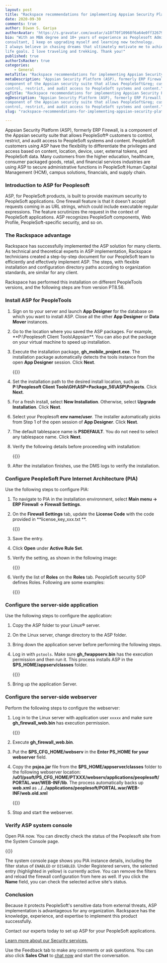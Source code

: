 ```yaml
---
layout: post
title: "Rackspace recommendations for implementing Appsian Security Platform for Peoplesoft"
date: 2020-09-30
comments: true
author: Diwan S. Gariya
authorAvatar: 'https://s.gravatar.com/avatar/a18f70f10968f6a64e0ff3267943e13b'
bio: "With an MBA degree and 10+ years of experience as Peoplesoft Admin
consultant, I keep on upgrading myself and learning new technology.
I always believe in chasing dreams that ultimately motivate me to achieve my
life goals. I love traveling and trekking. Thank you!"
published: true
authorIsRacker: true
categories:
    - General
metaTitle: "Rackspace recommendations for implementing Appsian Security Platform for Peoplesoft"
metaDescription: "Appsian Security Platform (ASP), formerly ERP Firewall, is a
component of the Appsian security suite that allows PeopleSoft&reg; customers to
control, restrict, and audit access to PeopleSoft systems and content."
ogTitle: "Rackspace recommendations for implementing Appsian Security Platform for Peoplesoft"
ogDescription: "Appsian Security Platform (ASP), formerly ERP Firewall, is a
component of the Appsian security suite that allows PeopleSoft&reg; customers to
control, restrict, and audit access to PeopleSoft systems and content."
slug: "rackspace-recommendations-for-implementing-appsian-security-platform-for-peoplesoft"

---
```


Appsian Security Platform (ASP), formerly ERP Firewall, is a component of the
Appsian security suite that allows PeopleSoft&reg; customers to control,
restrict, and audit access to PeopleSoft systems and content. PeopleSoft
customers using ASP have the flexibility to differentiate the privileges and
access based on content, location, device, user, external tokens, and PeopleSoft
data. Many customers from the higher education, healthcare, consumer packaged
goods, retail, and financial services industries are using ASP to secure
administrative functions in PeopleSoft Human Capital Management (HCM),
campus solutions, financials, and supply chain.

<!--more-->

### Introduction to ASP for Peoplesoft

ASP, for PeopleSoft products, is built to provide maximum security to
PeopleSoft applications. One firewall feature is that it doesn't accept requests
coming in as URL strings, which could include executable regular expressions.
The feature scrutinizes the request in the context of PeopleSoft applications.
ASP recognizes PeopleSoft components, Web Profile, PeopleSoft-specific security,
and so on.

### The Rackspace advantage

Rackspace has successfully implemented the ASP solution for many clients. As
technical and theoretical experts in ASP implementation, Rackspace technicians
created a step-by-step document for our PeopleSoft team to efficiently and
effectively implement ASP. The steps, with flexible installation and
configuration directory paths according to organization standards, are similar
for any client.

Rackspace has performed this installation on different PeopleTools versions,
and the following steps are from version PT8.56.

### Install ASP for PeopleTools

1. Sign on to your server and launch **App Designer** for the database on which
   you want to install ASP. Close all the other **App Designer** or **Data Mover**
   instances.
2. Go to the location where you saved the ASP packages. For example,
   **P:\Peoplesoft Client Tools\Appsian\**. You can also put the package on your
   virtual machine to speed up installation.
3. Execute the installation package, **gh_mobile_project.exe**. The installation
   package automatically detects the tools instance from the open **App Designer**
   session. Click **Next**.

     {{<img src="Picture1.png" title="" alt="">}}

4. Set the installation path to the desired install location, such as
   **P:\Peoplesoft Client Tools\GH\ASP+Package_56\ASP\Projects**. Click **Next**.
5. For a fresh install, select **New Installation**. Otherwise, select
   **Upgrade Installation**. Click **Next**.
6. Select your Peoplesoft **env name/user**.  The installer automatically picks
   from Step 1 of the open session of **App Designer**. Click **Next**.
7. The default tablespace name is **PSDEFAULT**. You do not need to select any
   tablespace name. Click **Next**.
8. Verify the following details before proceeding with installation:

      {{<img src="Picture2.png" title="" alt="">}}

9. After the installation finishes, use the DMS logs to verify the installation.

### Configure PeopleSoft Pure Internet Architecture (PIA)

Use the following steps to configure PIA:

1. To navigate to PIA in the installation environment, select
   **Main menu -> ERP Firewall -> Firewall Settings**.
2. On the **Firewall Settings** tab, update the **License Code** with the code
   provided in **license_key_xxx.txt **.

      {{<img src="Picture3.png" title="" alt="">}}

3. Save the entry.
4. Click **Open** under **Active Rule Set**.
5. Verify the setting, as shown in the following image:

      {{<img src="Picture4.png" title="" alt="">}}

6. Verify the list of **Roles** on the **Roles** tab. PeopleSoft security SOP
   defines Roles. Following are some examples:

      {{<img src="Picture5.png" title="" alt="">}}

### Configure the server-side application

Use the following steps to configure the application:

1. Copy the ASP folder to your Linux&reg; server.
2. On the Linux server, change directory to the ASP folder.
3. Bring down the application server before performing the following steps.
4. Log in with `pstools`. Make sure **gh_fwappserv.bin** has the execution
   permission and then run it. This process installs ASP in the
   **$PS_HOME/appserv/classes** folder.

      {{<img src="Picture6.png" title="" alt="">}}

5. Bring up the application Server.

### Configure the server-side webserver

Perform the following steps to configure the webserver:

1. Log in to the Linux server with application user `xxxxx` and make sure
   **gh_firewall_web.bin** has execution permission.

      {{<img src="Picture7.png" title="" alt="">}}

2. Execute **gh_firewall_web.bin**.
3. Put the **$PS_CFG_HOME/webserv** in the **Enter PS_HOME for your webserver**
   field.
4. Copy the **psjoa.jar** file from the **$PS_HOME/appserver/classes** folder
   to the following webserver location:
   **/u01/psoft/PS_CFG_HOME/PTXXX/webserv/applications/peoplesoft/PORTAL.war/WEB-INF/lib**.
   The process automatically backs up **web.xml** as
   **../../applications/peoplesoft/PORTAL.war/WEB-INF/web.old.xml**

      {{<img src="Picture8.png" title="" alt="">}}

5. Stop and start the webserver.

### Verify ASP system console

Open PIA now. You can directly check the status of the Peoplesoft site from the
System Console page.

{{<img src="Picture9.png" title="" alt="">}}

The system console page shows you PIA instance details, including the filter
status of `ENABLED` or `DISABLED`. Under Registered servers, the selected entry
(highlighted in yellow) is currently active. You can remove the filters and
reload the firewall configuration from here as well. If you click the **Name**
field, you can check the selected active site's status.

### Conclusion

Because it protects PeopleSoft's sensitive data from external threats, ASP
implementation is advantageous for any organization. Rackspace has the knowledge,
experience, and expertise to implement this product successfully.

Contact our experts today to set up ASP for your PeopleSoft applications.

<a class="cta purple" id="cta" href="https://www.rackspace.com/security">Learn more about our Security services.</a>

Use the Feedback tab to make any comments or ask questions. You can also click
**Sales Chat** to [chat now](https://www.rackspace.com/) and start the conversation.
